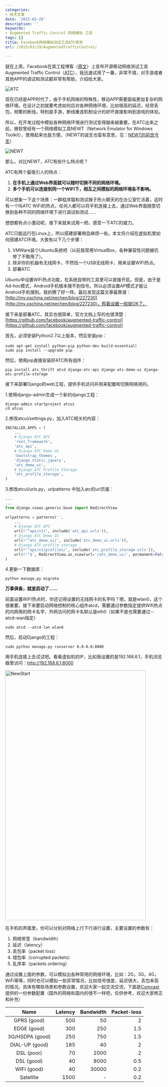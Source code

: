 ```yaml
---
categories:
- 技术文章
date: '2015-03-29'
description: ''
keywords:
- Augmented Traffic Control 网络模拟 工具
tags: []
title: Facebook网络模拟测试工具ATC使用
url: /2015/03/29/AugmentedTrafficControl/

---
```



就在上周，Facebook在其工程博客（[原文](https://code.facebook.com/posts/1561127100804165/augmented-traffic-control-a-tool-to-simulate-network-conditions/)）上宣布开源移动网络测试工具Augmented Traffic Control（[ATC](https://github.com/facebook/augmented-traffic-control)），我迅速试用了一番，非常不错，对手游或者其他APP的调试和测试都非常有帮助，介绍给大家。

<!--more-->

![ATC](https://mmbiz.qlogo.cn/mmbiz/otHvoL6neeItlTepjqhK1AVR73sOJicqy0kFRDzrtvVCw81xFH0wrZgH0ibYljADibliaWsKib6lHaba2Jials5poc2Q/0)

现在已经是APP时代了，由于手机网络的特殊性，移动APP需要面临更加复杂的网络环境。在设计之初就要考虑如何应对各种网络环境，比如很高的延迟，经常丢包，频繁的断线。特别是手游，断线重连机制设计的好坏直接影响到游戏的体验。

所以，在开发过程中模拟各种网络环境进行测试变得越来越重要。在ATC出来之前，微软曾经有一个网络模拟工具NEWT（Network Emulator for Windows Toolkit），使用起来也是方便。（NEWT的诞生也蛮有意思，见：[NEWT的前世今生](http://blog.sina.com.cn/s/blog_4caedc7a0100g9y6.html)）

![NEWT](https://mmbiz.qlogo.cn/mmbiz/otHvoL6neeItlTepjqhK1AVR73sOJicqyfvibaiciciaXjY6BBa4fqtMJwGibwKzQjELwJ9vQk6PhicIoweFP5pS7NDjw/0)

那么，对比NEWT，ATC有些什么特点呢？

ATC有两个最吸引人的特点：

1. **在手机上通过Web界面就可以随时切换不同的网络环境。**
1. **多个手机可以连接到同一个WIFI下，相互之间模拟的网络环境各不影响。**

可以想象一下这个场景：一群程序猿和测试猴子热火朝天的在办公室忙活着，这时有一个叫ATC WiFi的热点，任何人都可以将手机连接上去，通过Web界面随意切换到各种不同的网络环境下进行调试和测试……

想想都有点小激动呢，接下来就来试用一把，感受一下ATC的威力。

ATC只能运行在Linux上，所以搭建部署稍显麻烦一些。本文将介绍在虚拟机里如何搭建ATC环境。大致有以下几个步骤：

1. VMWare装个Ubuntu系统吧（以前我常用VirtualBox，各种兼容性问题被坑惨了不敢用了）。
1. 除非你的机器有无线网卡，不然找一个USB无线网卡，用来设置WIFI热点。
1. 部署ATC

Ubuntu中设置WiFi热点功能，在系统自带的工具里可以直接开启。但是，由于是Ad-hoc模式，Android手机根本搜不到信号。所以必须设置AP模式才能让Android手机搜到。我折腾了好一阵，最后发现这篇文章最靠谱：[http://my.oschina.net/eechen/blog/227230](http://my.oschina.net/eechen/blog/227230)，照着设置一般就OK了。

接下来是部署ATC，其实也很简单，官方文档上写的也很清楚：[https://github.com/facebook/augmented-traffic-control](https://github.com/facebook/augmented-traffic-control)

首先，必须安装Python2.7以上版本，然后安装pip：

```
sudo apt-get install python-pip python-dev build-essential）
sudo pip install --upgrade pip 
```

然后，使用pip直接安装好ATC所有组件：

```
pip install atc_thrift atcd django-atc-api django-atc-demo-ui django-atc-profile-storage
```

接下来部署Django的web工程，提供手机访问并用来配置和切换网络用的。

1.使用django-admin生成一个新的django工程：

```
django-admin startproject atcui
cd atcui
```

2.修改atcui/settings.py，加入ATC相关的内容：

``` python 
INSTALLED_APPS = (
    ...
    # Django ATC API
    'rest_framework',
    'atc_api',
    # Django ATC Demo UI
    'bootstrap_themes',
    'django_static_jquery',
    'atc_demo_ui',
    # Django ATC Profile Storage
    'atc_profile_storage',
)
```

3.修改atcui/urls.py，urlpatterns 中加入atc的url页面：

``` python
...
...
from django.views.generic.base import RedirectView
 
urlpatterns = patterns('',
    ...
    # Django ATC API
    url(r'^api/v1/', include('atc_api.urls')),
    # Django ATC Demo UI
    url(r'^atc_demo_ui/', include('atc_demo_ui.urls')),
    # Django ATC profile storage
    url(r'^api/v1/profiles/', include('atc_profile_storage.urls')),
    url(r'^$', RedirectView.as_view(url='/atc_demo_ui/', permanent=False)),
)
```

4.更新一下数据库：

```
python manage.py migrate
```

**万事俱备，就差启动了……**

前面设置WiFI热点时，你还记得设置的无线网卡的名字吗？嗯，就是wlan0，这个很重要。接下来要启动网络控制的核心组件atcd，需要通过参数指定提供Wifi热点的内网用的网卡名字，外网访问的网卡名默认是eth0（如果不是也需要通过--atcd-wan指定）

```
sudo atcd --atcd-lan wlan0
```

然后，启动Django的工程：

```
sudo python manage.py runserver 0.0.0.0:8000
```

用手机连接上去试试吧。看看虚拟机的IP，比如我设置的是192.168.6.1，手机浏览器里访问：http://192.168.6.1:8000

<img src="https://mmbiz.qlogo.cn/mmbiz/otHvoL6neeItlTepjqhK1AVR73sOJicqycIPjpq7icu4ic5n5RlBZ4RXx6TsWKGYvpIp2Cxz4oiaN0yjlic5j298EYQ/0" alt="NewStart" width="450" height="800" />

在手机的界面里，你可以分别对网络上行下行进行设置，主要设置的参数有：

1. 网络带宽（bandwidth）
1. 延迟（latency）
1. 丢包率（packet loss）
1. 错包率（corrupted packets）
1. 乱序率（packets ordering）

通过设置上面的参数，可以模拟出各种常用的网络环境，比如：2G，3G，4G，WiFi等等，同时也可以模拟一些异常情况，比如信号很差，延迟很大，丢包率高的情况。具体有哪些场景和参数设置，欢迎大家一起交流交流，下面是[Comcast](https://github.com/tylertreat/Comcast)提供的一份参数配置（国外的网络和国内的很不一样吧，仅供参考，欢迎大家修正和补充）

<table>
<thead>
<tr>
<th align="center">Name</th>
<th align="right">Latency</th>
<th align="right">Bandwidth</th>
<th align="right">Packet-loss</th>
</tr>
</thead>
<tbody>
<tr>
<td align="center">GPRS (good)</td>
<td align="right">500</td>
<td align="right">50</td>
<td align="right">2</td>
</tr>
<tr>
<td align="center">EDGE (good)</td>
<td align="right">300</td>
<td align="right">250</td>
<td align="right">1.5</td>
</tr>
<tr>
<td align="center">3G/HSDPA (good)</td>
<td align="right">250</td>
<td align="right">750</td>
<td align="right">1.5</td>
</tr>
<tr>
<td align="center">DIAL-UP (good)</td>
<td align="right">185</td>
<td align="right">40</td>
<td align="right">2</td>
</tr>
<tr>
<td align="center">DSL (poor)</td>
<td align="right">70</td>
<td align="right">2000</td>
<td align="right">2</td>
</tr>
<tr>
<td align="center">DSL (good)</td>
<td align="right">40</td>
<td align="right">8000</td>
<td align="right">0.5</td>
</tr>
<tr>
<td align="center">WIFI (good)</td>
<td align="right">40</td>
<td align="right">30000</td>
<td align="right">0.2</td>
</tr>
<tr>
<td align="center">Satellite</td>
<td align="right">1500</td>
<td align="right">-</td>
<td align="right">0.2</td>
</tr>
</tbody>
</table>